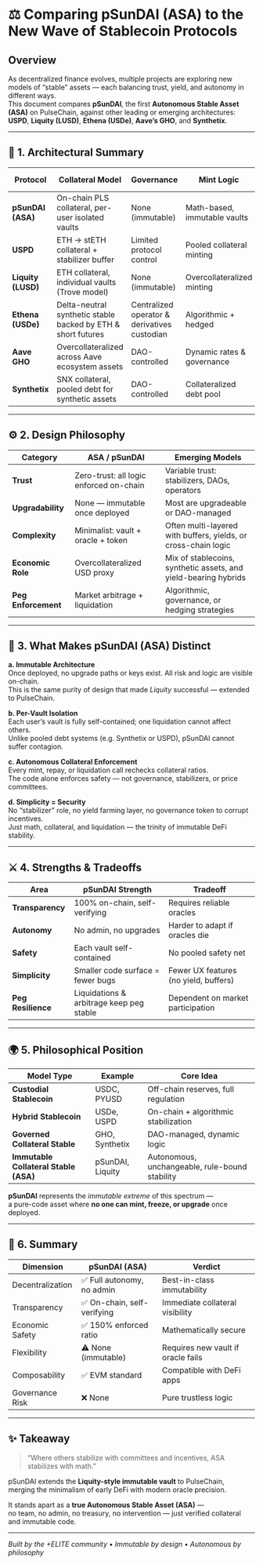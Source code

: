 # ⚖️ Comparing pSunDAI (ASA) to the New Wave of Stablecoin Protocols

## Overview

As decentralized finance evolves, multiple projects are exploring new models of “stable” assets — each balancing trust, yield, and autonomy in different ways.  
This document compares **pSunDAI**, the first **Autonomous Stable Asset (ASA)** on PulseChain, against other leading or emerging architectures: **USPD**, **Liquity (LUSD)**, **Ethena (USDe)**, **Aave’s GHO**, and **Synthetix**.

---

## 🧩 1. Architectural Summary

| Protocol | Collateral Model | Governance | Mint Logic | Admin Keys | Oracle Type | Main Risk |
|-----------|------------------|-------------|-------------|-------------|--------------|------------|
| **pSunDAI (ASA)** | On-chain PLS collateral, per-user isolated vaults | None (immutable) | Math-based, immutable vaults | ❌ None | Dual DEX TWAP oracle | Oracle freeze or price collapse |
| **USPD** | ETH → stETH collateral + stabilizer buffer | Limited protocol control | Pooled collateral minting | ✅ Controlled minting | Chainlink + internal oracle | Stabilizer withdrawal, complexity |
| **Liquity (LUSD)** | ETH collateral, individual vaults (Trove model) | None (immutable) | Overcollateralized minting | ❌ None | Chainlink ETH/USD | Oracle / ETH crash risk |
| **Ethena (USDe)** | Delta-neutral synthetic stable backed by ETH & short futures | Centralized operator & derivatives custodian | Algorithmic + hedged | ✅ Managed | Exchange & internal pricing | Custodian + derivative risk |
| **Aave GHO** | Overcollateralized across Aave ecosystem assets | DAO-controlled | Dynamic rates & governance | ✅ DAO keys | Aave oracle network | Governance drift |
| **Synthetix** | SNX collateral, pooled debt for synthetic assets | DAO-controlled | Collateralized debt pool | ✅ Governance keys | Chainlink feeds | Oracle and pool contagion |

---

## ⚙️ 2. Design Philosophy

| Category | ASA / pSunDAI | Emerging Models |
|-----------|----------------|----------------|
| **Trust** | Zero-trust: all logic enforced on-chain | Variable trust: stabilizers, DAOs, operators |
| **Upgradability** | None — immutable once deployed | Most are upgradeable or DAO-managed |
| **Complexity** | Minimalist: vault + oracle + token | Often multi-layered with buffers, yields, or cross-chain logic |
| **Economic Role** | Overcollateralized USD proxy | Mix of stablecoins, synthetic assets, and yield-bearing hybrids |
| **Peg Enforcement** | Market arbitrage + liquidation | Algorithmic, governance, or hedging strategies |

---

## 🧠 3. What Makes pSunDAI (ASA) Distinct

**a. Immutable Architecture**  
Once deployed, no upgrade paths or keys exist. All risk and logic are visible on-chain.  
This is the same purity of design that made *Liquity* successful — extended to PulseChain.

**b. Per-Vault Isolation**  
Each user’s vault is fully self-contained; one liquidation cannot affect others.  
Unlike pooled debt systems (e.g. Synthetix or USPD), pSunDAI cannot suffer contagion.

**c. Autonomous Collateral Enforcement**  
Every mint, repay, or liquidation call rechecks collateral ratios.  
The code alone enforces safety — not governance, stabilizers, or price committees.

**d. Simplicity = Security**  
No “stabilizer” role, no yield farming layer, no governance token to corrupt incentives.  
Just math, collateral, and liquidation — the trinity of immutable DeFi stability.

---

## ⚔️ 4. Strengths & Tradeoffs

| Area | pSunDAI Strength | Tradeoff |
|------|------------------|-----------|
| **Transparency** | 100% on-chain, self-verifying | Requires reliable oracles |
| **Autonomy** | No admin, no upgrades | Harder to adapt if oracles die |
| **Safety** | Each vault self-contained | No pooled safety net |
| **Simplicity** | Smaller code surface = fewer bugs | Fewer UX features (no yield, buffers) |
| **Peg Resilience** | Liquidations & arbitrage keep peg stable | Dependent on market participation |

---

## 🌍 5. Philosophical Position

| Model Type | Example | Core Idea |
|-------------|----------|-----------|
| **Custodial Stablecoin** | USDC, PYUSD | Off-chain reserves, full regulation |
| **Hybrid Stablecoin** | USDe, USPD | On-chain + algorithmic stabilization |
| **Governed Collateral Stable** | GHO, Synthetix | DAO-managed, dynamic logic |
| **Immutable Collateral Stable (ASA)** | pSunDAI, Liquity | Autonomous, unchangeable, rule-bound stability |

**pSunDAI** represents the *immutable extreme* of this spectrum —  
a pure-code asset where **no one can mint, freeze, or upgrade** once deployed.

---

## 🧭 6. Summary

| Dimension | pSunDAI (ASA) | Verdict |
|------------|----------------|---------|
| Decentralization | ✅ Full autonomy, no admin | Best-in-class immutability |
| Transparency | ✅ On-chain, self-verifying | Immediate collateral visibility |
| Economic Safety | ✅ 150% enforced ratio | Mathematically secure |
| Flexibility | ⚠️ None (immutable) | Requires new vault if oracle fails |
| Composability | ✅ EVM standard | Compatible with DeFi apps |
| Governance Risk | ❌ None | Pure trustless logic |

---

## ✨ Takeaway

> “Where others stabilize with committees and incentives, ASA stabilizes with math.”  

pSunDAI extends the **Liquity-style immutable vault** to PulseChain,  
merging the minimalism of early DeFi with modern oracle precision.  

It stands apart as a **true Autonomous Stable Asset (ASA)** —  
no team, no admin, no treasury, no intervention — just verified collateral and immutable code.

---

*Built by the +ELITE community • Immutable by design • Autonomous by philosophy*
